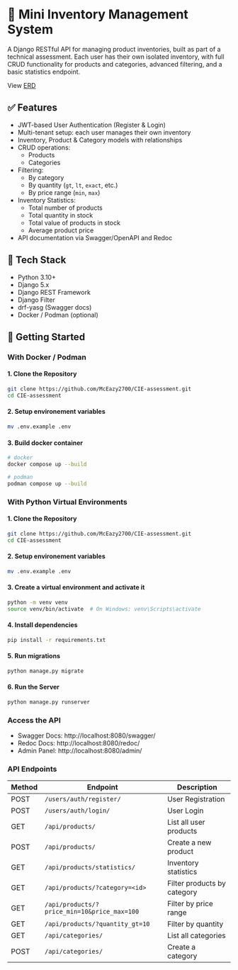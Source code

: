 # 🧾 Mini Inventory Management System

A Django RESTful API for managing product inventories, built as part of a technical assessment. Each user has their own isolated inventory, with full CRUD functionality for products and categories, advanced filtering, and a basic statistics endpoint.

View [ERD](https://dbdiagram.io/d/CIE-asssment-678baabd6b7fa355c349d4a8)

## ✅ Features

- JWT-based User Authentication (Register & Login)
- Multi-tenant setup: each user manages their own inventory
- Inventory, Product & Category models with relationships
- CRUD operations:
  - Products
  - Categories
- Filtering:
  - By category
  - By quantity (`gt`, `lt`, `exact`, etc.)
  - By price range (`min`, `max`)
- Inventory Statistics:
  - Total number of products
  - Total quantity in stock
  - Total value of products in stock
  - Average product price
- API documentation via Swagger/OpenAPI and Redoc

## 🔧 Tech Stack

- Python 3.10+
- Django 5.x
- Django REST Framework
- Django Filter
- drf-yasg (Swagger docs)
- Docker / Podman (optional)

## 🚀 Getting Started


### With Docker / Podman

#### 1. Clone the Repository

```bash
git clone https://github.com/McEazy2700/CIE-assessment.git
cd CIE-assessment
```

#### 2. Setup environement variables

```bash
mv .env.example .env
```
#### 3. Build docker container

```bash
# docker
docker compose up --build

# podman
podman compose up --build
```

### With Python Virtual Environments

#### 1. Clone the Repository

```bash
git clone https://github.com/McEazy2700/CIE-assessment.git
cd CIE-assessment
```

#### 2. Setup environement variables

```bash
mv .env.example .env
```

#### 3. Create a virtual environment and activate it
```bash
python -m venv venv
source venv/bin/activate  # On Windows: venv\Scripts\activate
```

#### 4. Install dependencies
```bash
pip install -r requirements.txt
```

#### 5. Run migrations
```bash
python manage.py migrate
```

#### 6. Run the Server
```bash
python manage.py runserver
```

### Access the API
- Swagger Docs: http://localhost:8080/swagger/
- Redoc Docs: http://localhost:8080/redoc/
- Admin Panel: http://localhost:8080/admin/

### API Endpoints

| Method | Endpoint                                           | Description                         |
|--------|----------------------------------------------------|-------------------------------------|
| POST   | `/users/auth/register/`                            | User Registration                   |
| POST   | `/users/auth/login/`                               | User Login                          |
| GET    | `/api/products/`                                   | List all user products              |
| POST   | `/api/products/`                                   | Create a new product                |
| GET    | `/api/products/statistics/`                        | Inventory statistics                |
| GET    | `/api/products/?category=<id>`                     | Filter products by category         |
| GET    | `/api/products/?price_min=10&price_max=100`        | Filter by price range               |
| GET    | `/api/products/?quantity_gt=10`                    | Filter by quantity                  |
| GET    | `/api/categories/`                                 | List all categories                 |
| POST   | `/api/categories/`                                 | Create a category                   |
